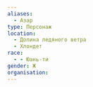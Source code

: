 ```yaml
---
aliases:
  - Азар
type: Персонаж
location:
  - Долина ледяного ветра
  - Хлондет
race:
  - - Юань-ти
gender: Ж
organisation:
---
```



